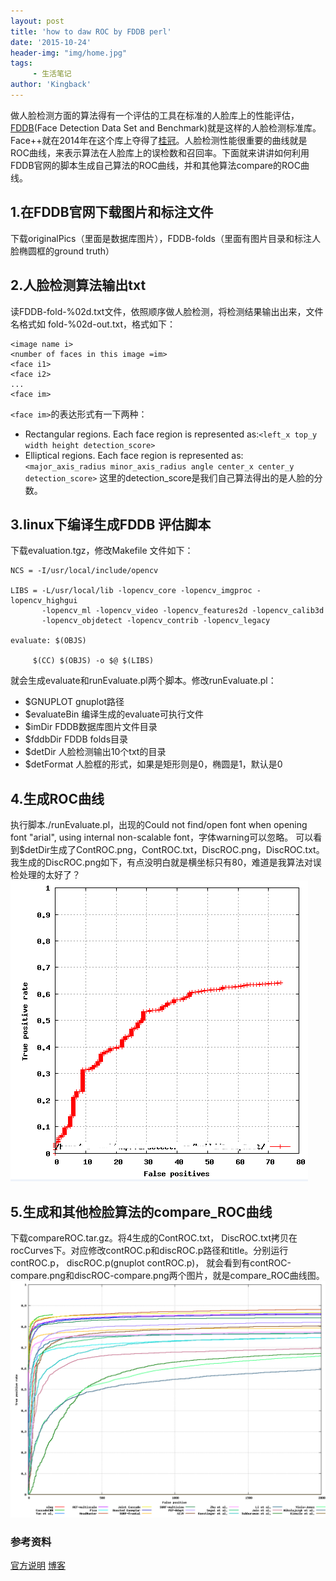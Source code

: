 ```yaml
---
layout: post
title: 'how to daw ROC by FDDB perl'
date: '2015-10-24'
header-img: "img/home.jpg"
tags:
     - 生活笔记
author: 'Kingback'
---
```


做人脸检测方面的算法得有一个评估的工具在标准的人脸库上的性能评估，[FDDB](http://vis-www.cs.umass.edu/fddb/)(Face Detection Data Set and Benchmark)就是这样的人脸检测标准库。Face++就在2014年在这个库上夺得了[桂冠](http://www.faceplusplus.com.cn/fddb/)。人脸检测性能很重要的曲线就是ROC曲线，来表示算法在人脸库上的误检数和召回率。下面就来讲讲如何利用FDDB官网的脚本生成自己算法的ROC曲线，并和其他算法compare的ROC曲线。


## 1.在FDDB官网下载图片和标注文件
下载originalPics（里面是数据库图片），FDDB-folds（里面有图片目录和标注人脸椭圆框的ground truth）

## 2.人脸检测算法输出txt
读FDDB-fold-%02d.txt文件，依照顺序做人脸检测，将检测结果输出出来，文件名格式如 fold-%02d-out.txt，格式如下：

    <image name i>
    <number of faces in this image =im>
    <face i1>
    <face i2>
    ...
    <face im>

`<face im>`的表达形式有一下两种：
- Rectangular regions. Each face region is represented as:`<left_x top_y width height detection_score>`
- Elliptical regions. Each face region is represented as: `<major_axis_radius minor_axis_radius angle center_x center_y detection_score>`
这里的detection_score是我们自己算法得出的是人脸的分数。

## 3.linux下编译生成FDDB 评估脚本
下载evaluation.tgz，修改Makefile 文件如下：

    NCS = -I/usr/local/include/opencv

    LIBS = -L/usr/local/lib -lopencv_core -lopencv_imgproc -lopencv_highgui
           -lopencv_ml -lopencv_video -lopencv_features2d -lopencv_calib3d
           -lopencv_objdetect -lopencv_contrib -lopencv_legacy

    evaluate: $(OBJS)

         $(CC) $(OBJS) -o $@ $(LIBS)

就会生成evaluate和runEvaluate.pl两个脚本。修改runEvaluate.pl：

- $GNUPLOT gnuplot路径
- $evaluateBin 编译生成的evaluate可执行文件
- $imDir  FDDB数据库图片文件目录
- $fddbDir FDDB folds目录
- $detDir 人脸检测输出10个txt的目录
- $detFormat 人脸框的形式，如果是矩形则是0，椭圆是1，默认是0

## 4.生成ROC曲线
执行脚本./runEvaluate.pl，出现的Could not find/open font when opening font "arial", using internal non-scalable font，字体warning可以忽略。
可以看到$detDir生成了ContROC.png，ContROC.txt，DiscROC.png，DiscROC.txt。我生成的DiscROC.png如下，有点没明白就是横坐标只有80，难道是我算法对误检处理的太好了？
![img](/img/DiscROC.png)

## 5.生成和其他检脸算法的compare_ROC曲线
下载compareROC.tar.gz。将4生成的ContROC.txt， DiscROC.txt拷贝在rocCurves下。对应修改contROC.p和discROC.p路径和title。分别运行contROC.p， discROC.p(gnuplot contROC.p)， 就会看到有contROC-compare.png和discROC-compare.png两个图片，就是compare_ROC曲线图。
![img](/img/discROC-compare.png)

### 参考资料
[官方说明](http://vis-www.cs.umass.edu/fddb/fddb.pdf)
[博客](http://blog.csdn.net/phoenix_zhou/article/details/47399819)
